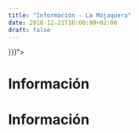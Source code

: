 ```yaml
---
title: "Información - La Mojaquera"
date: 2018-12-21T10:00:00+02:00
draft: false
---
```


<div class="app-hero flex-container" style="background-image: url({{< imgurl "/img/header-background.jpg" >}})">
    <div class="app-hero-content text-center container"></div>
</div>

<h1 class="bg-warning text-dark text-center mb-3 p-3">
    Información
</h1>

<main class="container">
    <h1>Información</h1>
</main>
